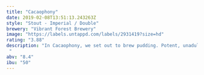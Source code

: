 ```yaml
---
title: "Cacaophony"
date: 2019-02-08T13:51:13.243263Z
style: "Stout - Imperial / Double"
brewery: "Vibrant Forest Brewery"
image: "https://labels.untappd.com/labels/2931419?size=hd"
rating: "3.88"
description: "In Cacaophony, we set out to brew pudding. Potent, unadulterated chocolate pudding. We went mad on the oats to create a thick, decadent mouthfeel. The nose is pure Bruge, all roasty chocolate warmth. The body follows suit with a thick broth of milk chocolate and softly roasted malts accentuate this opulent brew. "
abv: "8.4"
ibu: "50"
---
```

